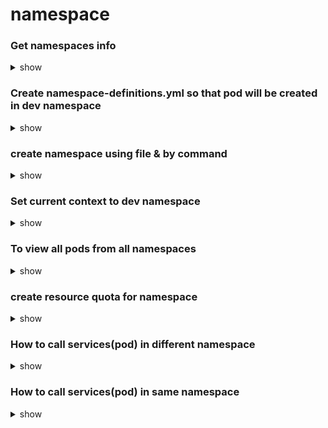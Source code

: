 # namespace

### Get namespaces info
<details><summary>show</summary>

```bash
kubectl get namespaces
```
</details>

### Create namespace-definitions.yml so that pod will be created in dev namespace
<details><summary>show</summary>

```bash
apiVersion: v1
kind: Pod
metadata:
  name: app-pod
  namespace: dev
  labels:
    type: webserver
spec:
  containers:
    - name: nginx-container
      image: nginx
    - name: redis-container
      image: redis  
```
```bash
kubectl create -f pod-def.yml
kubectl get namespaces
kubectl get pods -n dev
```
</details>


### create namespace using file & by command
<details><summary>show</summary>

```bash
apiVersion: v1
kind: Namespace
metadata:
  name: dev
```

```bash
kubectl create namespace dev
```
</details>


### Set current context to dev namespace
<details><summary>show</summary>

```bash
kubectl config set-context $(kubectl config current-context) --namespace=dev
```
</details>

### To view all pods from all namespaces
<details><summary>show</summary>

```bash
kubectl get pods --all-namespaces
```
</details>

### create resource quota for namespace
<details><summary>show</summary>

```bash
apiVersion: v1
kind: ResourceQuota
metadata:
  name: compute-quota
  namespace: dev
spec:
  hard:
    pods: "10"
    requests.cpu: "4"
    requests.memory: 5Gi
    limits.cpu: "10"
    limits.memory: 10Gi
```
</details>

### How to call services(pod) in different namespace
<details><summary>show</summary>

```{service_name}.{namespace_name}.svc.cluster.local
```
</details>

### How to call services(pod) in same namespace
<details><summary>show</summary>

```{service_name}
```
</details>
